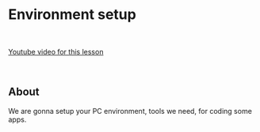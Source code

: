 
# Environment setup

<br/>
 
[Youtube video for this lesson](https://youtu.be/b9j9YdhkON)

<br/>

## About

We are gonna setup your PC environment, tools we need, for coding some apps.
